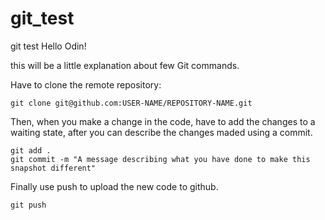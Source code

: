 # git_test
git test
Hello Odin!

this will be a little explanation about few Git commands.

Have to clone the remote repository:

    git clone git@github.com:USER-NAME/REPOSITORY-NAME.git

Then, when you make a change in the code, have to add the changes to a waiting state, after you can describe the changes maded using a commit.

    git add .
    git commit -m "A message describing what you have done to make this snapshot different"

Finally use push to upload the new code to github.

    git push